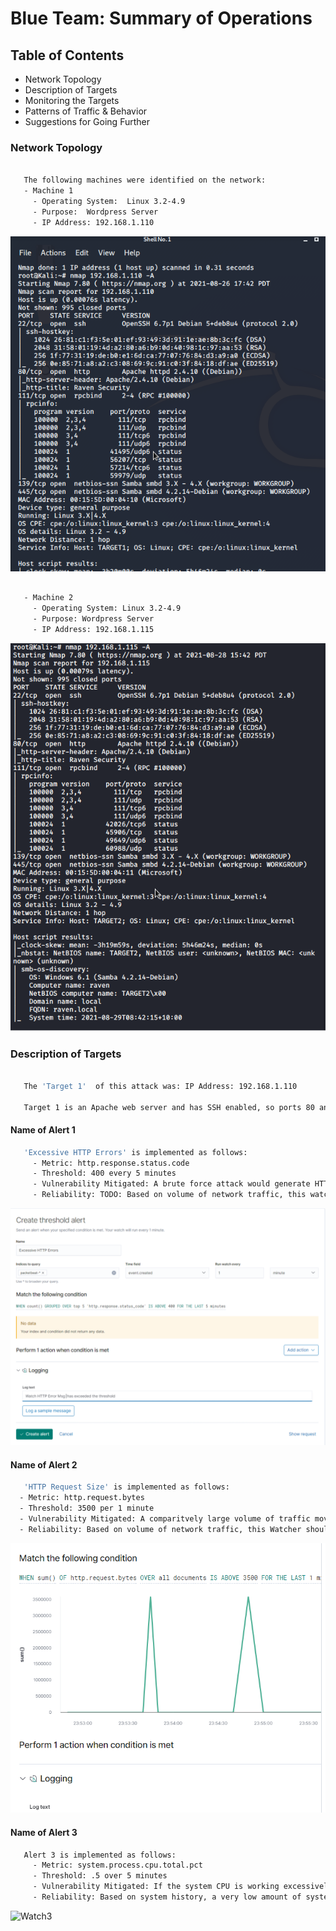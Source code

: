 # Blue Team: Summary of Operations

## Table of Contents
- Network Topology
- Description of Targets
- Monitoring the Targets
- Patterns of Traffic & Behavior
- Suggestions for Going Further

### Network Topology

```bash

   The following machines were identified on the network:
   - Machine 1
     - Operating System:  Linux 3.2-4.9
     - Purpose:  Wordpress Server
     - IP Address: 192.168.1.110
 ```
  ![nmap](images/nmap.PNG)
  
```bash  
    
   - Machine 2
     - Operating System: Linux 3.2-4.9
     - Purpose: Wordpress Server
     - IP Address: 192.168.1.115
```
 ![nmap2](images/nmap2.PNG)
 

### Description of Targets

```bash

   The 'Target 1'  of this attack was: IP Address: 192.168.1.110

   Target 1 is an Apache web server and has SSH enabled, so ports 80 and 22 are possible ports of entry for attackers. As such, the following alerts have been implemented:
```

#### Name of Alert 1

```bash
   'Excessive HTTP Errors' is implemented as follows:
     - Metric: http.response.status.code
     - Threshold: 400 every 5 minutes
     - Vulnerability Mitigated: A brute force attack would generate HTTP error responses.  This Watcher alerts if there are an excessive number of HTTP requests in a short period of time
     - Reliability: TODO: Based on volume of network traffic, this watcher generates a low amount of false positives.
```
 ![threshalert](images/threshalert.PNG)

#### Name of Alert 2

```bash
   'HTTP Request Size' is implemented as follows:
  - Metric: http.request.bytes
  - Threshold: 3500 per 1 minute
  - Vulnerability Mitigated: A comparitvely large volume of traffic moving ovewr the system would be unusual and warrant investigation.
  - Reliability: Based on volume of network traffic, this Watcher should not trigger many flase positives.
```
 ![threshalert2](images/threshalert2.PNG)

#### Name of Alert 3

```bash
   Alert 3 is implemented as follows:
     - Metric: system.process.cpu.total.pct
     - Threshold: .5 over 5 minutes
     - Vulnerability Mitigated: If the system CPU is working excessively, it could indicate abnormal processes are occuring on the system which should be investigated as potential threats 
     - Reliability: Based on system history, a very low amount of system resources are consumed in the normal course of business, so a spike in utilization would be abnormal.  This would make the rate of false positives low
```
 ![Watch3](Images/Watch3.PNG)
